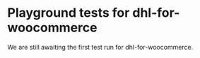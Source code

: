 # Playground tests for dhl-for-woocommerce
We are still awaiting the first test run for dhl-for-woocommerce.
